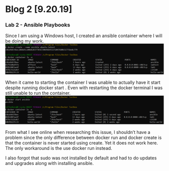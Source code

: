 # Blog 2 [9.20.19]

### Lab 2 - Ansible Playbooks

Since I am using a Windows host, I created an ansible container where I will be doing my work.
![ansible container](https://raw.githubusercontent.com/cacaocat-syr/cacaocat-syr.github.io/master/Images/using-container-for-ansible.PNG)

When it came to starting the container I was unable to actually have it start despite running docker start <container>. Even with restarting the docker terminal I was still unable to run the container.
![container exiting](https://raw.githubusercontent.com/cacaocat-syr/cacaocat-syr.github.io/master/Images/container-not-starting.PNG)

From what I see online when researching this issue, I shouldn’t have a problem since the only difference between docker run and docker create is that the container is never started using create. Yet it does not work here. 
The only workaround is the use docker run instead.

I also forgot that sudo was not installed by default and had to do updates and upgrades along with installing ansible.
